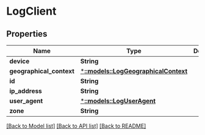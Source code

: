 # LogClient

## Properties
Name | Type | Description | Notes
------------ | ------------- | ------------- | -------------
**device** | **String** |  | [optional] 
**geographical_context** | [***::models::LogGeographicalContext**](LogGeographicalContext.md) |  | [optional] 
**id** | **String** |  | [optional] 
**ip_address** | **String** |  | [optional] 
**user_agent** | [***::models::LogUserAgent**](LogUserAgent.md) |  | [optional] 
**zone** | **String** |  | [optional] 

[[Back to Model list]](../README.md#documentation-for-models) [[Back to API list]](../README.md#documentation-for-api-endpoints) [[Back to README]](../README.md)



